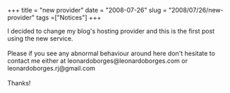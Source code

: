 +++ 
title = "new provider"
date = "2008-07-26"
slug = "2008/07/26/new-provider"
tags =["Notices"]
+++

<p>
I decided to change my blog's hosting provider and this is the first post using the new service.<br><br>Please if you see any abnormal behaviour around here don't hesitate to contact me either at leonardoborges@leonardoborges.com or leonardoborges.rj@gmail.com<br><br>Thanks!
</p>

